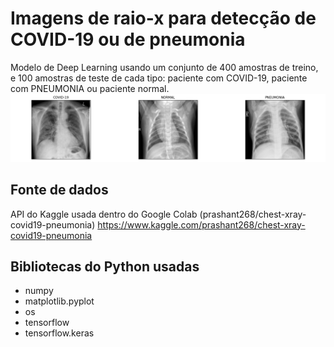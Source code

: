 # Imagens de raio-x para detecção de COVID-19 ou de pneumonia
Modelo de Deep Learning usando um conjunto de 400 amostras de treino, e 100 amostras de teste de cada tipo: paciente com COVID-19, paciente com PNEUMONIA ou paciente normal.
![Screenshot](Screenshot_254.png)

## Fonte de dados
API do Kaggle usada dentro do Google Colab (prashant268/chest-xray-covid19-pneumonia)
https://www.kaggle.com/prashant268/chest-xray-covid19-pneumonia

## Bibliotecas do Python usadas
- numpy
- matplotlib.pyplot
- os
- tensorflow
- tensorflow.keras
